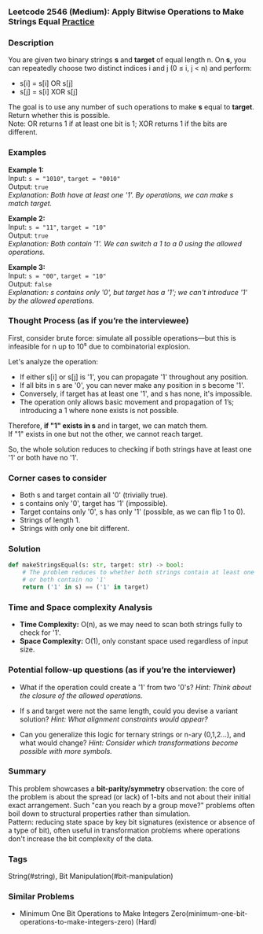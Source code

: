 ### Leetcode 2546 (Medium): Apply Bitwise Operations to Make Strings Equal [Practice](https://leetcode.com/problems/apply-bitwise-operations-to-make-strings-equal)

### Description  
You are given two binary strings **s** and **target** of equal length n. On **s**, you can repeatedly choose two distinct indices i and j (0 ≤ i, j < n) and perform:
- s[i] = s[i] OR s[j]
- s[j] = s[i] XOR s[j]

The goal is to use any number of such operations to make **s** equal to **target**. Return whether this is possible.  
Note: OR returns 1 if at least one bit is 1; XOR returns 1 if the bits are different.

### Examples  

**Example 1:**  
Input: `s = "1010"`, `target = "0010"`  
Output: `true`  
*Explanation: Both have at least one '1'. By operations, we can make s match target.*

**Example 2:**  
Input: `s = "11"`, `target = "10"`  
Output: `true`  
*Explanation: Both contain '1'. We can switch a 1 to a 0 using the allowed operations.*

**Example 3:**  
Input: `s = "00"`, `target = "10"`  
Output: `false`  
*Explanation: s contains only '0', but target has a '1'; we can't introduce '1' by the allowed operations.*

### Thought Process (as if you’re the interviewee)  
First, consider brute force: simulate all possible operations—but this is infeasible for n up to 10⁵ due to combinatorial explosion.

Let's analyze the operation:
- If either s[i] or s[j] is '1', you can propagate '1' throughout any position.
- If all bits in s are '0', you can never make any position in s become '1'.
- Conversely, if target has at least one '1', and s has none, it's impossible.
- The operation only allows basic movement and propagation of 1’s; introducing a 1 where none exists is not possible.

Therefore, **if "1" exists in s** and in target, we can match them.  
If "1" exists in one but not the other, we cannot reach target.

So, the whole solution reduces to checking if both strings have at least one '1' or both have no '1'.

### Corner cases to consider  
- Both s and target contain all '0' (trivially true).
- s contains only '0', target has '1' (impossible).
- Target contains only '0', s has only '1' (possible, as we can flip 1 to 0).
- Strings of length 1.
- Strings with only one bit different.

### Solution

```python
def makeStringsEqual(s: str, target: str) -> bool:
    # The problem reduces to whether both strings contain at least one '1'
    # or both contain no '1'
    return ('1' in s) == ('1' in target)
```

### Time and Space complexity Analysis  

- **Time Complexity:** O(n), as we may need to scan both strings fully to check for '1'.
- **Space Complexity:** O(1), only constant space used regardless of input size.

### Potential follow-up questions (as if you’re the interviewer)  

- What if the operation could create a '1' from two '0's?
  *Hint: Think about the closure of the allowed operations.*

- If s and target were not the same length, could you devise a variant solution?
  *Hint: What alignment constraints would appear?*

- Can you generalize this logic for ternary strings or n-ary (0,1,2...), and what would change?
  *Hint: Consider which transformations become possible with more symbols.*

### Summary
This problem showcases a **bit-parity/symmetry** observation: the core of the problem is about the spread (or lack) of 1-bits and not about their initial exact arrangement. Such "can you reach by a group move?" problems often boil down to structural properties rather than simulation.  
Pattern: reducing state space by key bit signatures (existence or absence of a type of bit), often useful in transformation problems where operations don't increase the bit complexity of the data.

### Tags
String(#string), Bit Manipulation(#bit-manipulation)

### Similar Problems
- Minimum One Bit Operations to Make Integers Zero(minimum-one-bit-operations-to-make-integers-zero) (Hard)